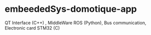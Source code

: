 # embeededSys-domotique-app
QT Interface (C++) , MiddleWare ROS (Python), Bus communication, Electronic card STM32 (C)
